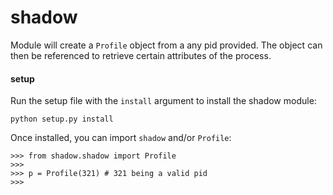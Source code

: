 shadow
======

Module will create a `Profile` object from a any pid provided.  The object can
then be referenced to retrieve certain attributes of the process.

#### setup

Run the setup file with the `install` argument to install the shadow module:

    python setup.py install

Once installed, you can import `shadow` and/or `Profile`:

    >>> from shadow.shadow import Profile
    >>>
    >>> p = Profile(321) # 321 being a valid pid
    >>>

